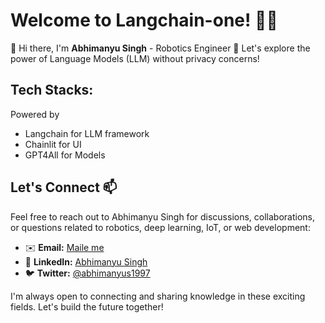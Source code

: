 # Welcome to Langchain-one! 🚀🤖

👋 Hi there, I'm **Abhimanyu Singh** - Robotics Engineer 🤖
Let's explore the power of Language Models (LLM) without privacy concerns!

## Tech Stacks:
Powered by
 * Langchain for LLM framework
 * Chainlit for UI
 * GPT4All for Models

## Let's Connect 📫

Feel free to reach out to Abhimanyu Singh for discussions, collaborations, or questions related to robotics, deep learning, IoT, or web development:

- ✉️ **Email:** [Maile me](mailto:abhimanyus1997+github@gmail.com)
- 💼 **LinkedIn:** [Abhimanyu Singh](https://www.linkedin.com/in/abhimanyu-singh-7a4b4111a)
- 🐦 **Twitter:** [@abhimanyus1997](https://twitter.com/abhimanyus1997)

I'm always open to connecting and sharing knowledge in these exciting fields. Let's build the future together!
